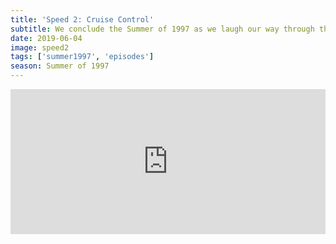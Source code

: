 ```yaml
---
title: 'Speed 2: Cruise Control'
subtitle: We conclude the Summer of 1997 as we laugh our way through the plot summary, budget and production of Speed 2. We also ask, is this the worst sequel?
date: 2019-06-04
image: speed2
tags: ['summer1997', 'episodes']
season: Summer of 1997
---
```

<iframe title="Spotify: Speed 2" src="https://open.spotify.com/embed-podcast/episode/58qRYeOS83rot5GpLOJXYR" width="100%" height="232" frameborder="0" allowtransparency="true" allow="encrypted-media"></iframe>